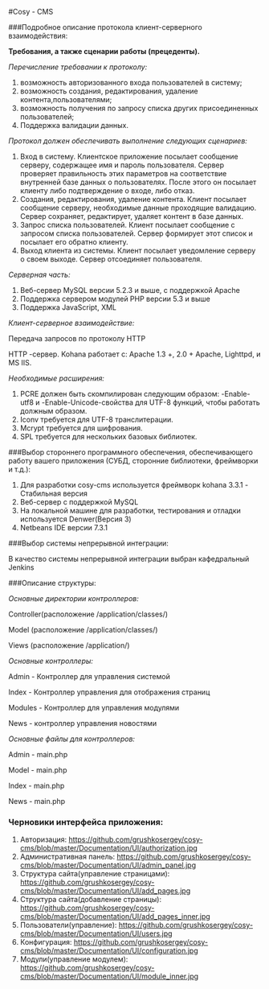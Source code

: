 #Cosy - CMS 



###Подробное описание протокола клиент-серверного взаимодействия:

**Требования, а также сценарии работы (прецеденты).**


*Перечисление требовании к протоколу:*

1. возможность авторизованного входа пользователей в систему; 
2. возможность создания, редактирования, удаление контента,пользователями; 
3. возможность получения по запросу списка других присоединенных пользователей;
4. Поддержка валидации данных.


*Протокол должен обеспечивать выполнение следующих сценариев:*

1. Вход в систему. Клиентское приложение посылает сообщение серверу, содержащее
имя и пароль пользователя. Сервер проверяет правильность этих параметров на
соответствие внутренней базе данных о пользователях. После этого он посылает
клиенту либо подтверждение о входе, либо отказ. 
2. Создания, редактирования, удаление контента. Клиент посылает сообщение серверу, 
необходимые данные проходящие валидацию. Сервер сохраняет, редактирует, удаляет контент в базе данных. 
3. Запрос списка пользователей. Клиент посылает сообщение с запросом списка
пользователей. Сервер формирует этот список и посылает его обратно клиенту. 
4. Выход клиента из системы. Клиент посылает уведомление серверу о своем выходе. 
Сервер отсоединяет пользователя. 

*Серверная часть:*

1. Веб-сервер MySQL версии 5.2.3 и выше, с поддержкой Apache
2. Поддержка сервером модулей PHP версии 5.3 и выше
3. Поддержка JavaScript, XML

*Клиент-серверное взаимодействие:*

Передача запросов по протоколу HTTP 
 
 HTTP -сервер. Kohana работает с: Apache 1.3 +, 2.0 + Apache, Lighttpd, и MS IIS.

*Необходимые расширения:*

1. PCRE должен быть скомпилирован следующим образом: -Enable-utf8 и -Enable-Unicode-свойства для UTF-8 функций, чтобы работать должным образом.
2. Iconv требуется для UTF-8 транслитерации.
3. Mcrypt требуется для шифрования.
4. SPL требуется для нескольких базовых библиотек.


###Выбор стороннего программного обеспечения, обеспечивающего работу вашего приложения (СУБД, сторонние библиотеки, фреймворки и т.д.):

1. Для разработки cosy-cms используется фреймворк kohana 3.3.1 - Стабильная версия
2. Веб-сервер с поддержкой MySQL
3. На локальной машине для разработки, тестирования и отладки используется Denwer(Версия 3)
4. Netbeans IDE версии 7.3.1

###Выбор системы непрерывной интеграции:

В качество системы непрерывной интеграции выбран кафедральный Jenkins


###Описание структуры:

*Основные директории контроллеров:*

Controller(расположение /application/classes/)

Model (расположение /application/classes/)

Views (расположение /application/)

*Основные контроллеры:*

Admin - Контроллер для управления системой

Index - Контроллер управления для отображения страниц

Modules - Контроллер для управления модулями

News - контроллер управления новостями

*Основные файлы для контроллеров:*

Admin - main.php

Model - main.php

Index - main.php

News - main.php


### Черновики интерфейса приложения:
1. Авторизация: https://github.com/grushkosergey/cosy-cms/blob/master/Documentation/UI/authorization.jpg
2. Административная панель: https://github.com/grushkosergey/cosy-cms/blob/master/Documentation/UI/admin_panel.jpg
3. Структура сайта(управление страницами):  https://github.com/grushkosergey/cosy-cms/blob/master/Documentation/UI/add_pages.jpg
4. Структура сайта(добавление страницы):  https://github.com/grushkosergey/cosy-cms/blob/master/Documentation/UI/add_pages_inner.jpg
5. Пользователи(управление):  https://github.com/grushkosergey/cosy-cms/blob/master/Documentation/UI/users.jpg
6. Конфигурация:  https://github.com/grushkosergey/cosy-cms/blob/master/Documentation/UI/configuration.jpg
7. Модули(управление модулем):  https://github.com/grushkosergey/cosy-cms/blob/master/Documentation/UI/module_inner.jpg
